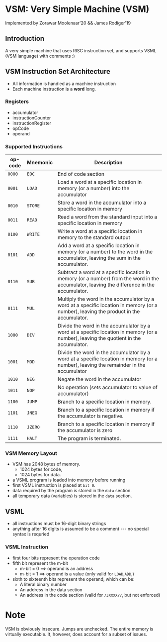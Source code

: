 # VSM: Very Simple Machine (VSM) #
Implemented by Zorawar Moolenaar'20 && James Rodiger'19

## Introduction ##
A very simple machine that uses RISC instruction set, and supports VSML (VSM language) with comments :)

## VSM Instruction Set Architecture ##
* All information is handled as a machine instruction
* Each machine instruction is a **word** long.

### Registers
  * accumulator
  * instructionCounter
  * instructionRegister
  * opCode
  * operand

### Supported Instructions ###
op-code | Mnemonic  | Description
------- | --------- | -----------
`0000`  | `EOC`     | End of code section
`0001`  | `LOAD`    | Load a word at a specific location in memory (or a number) into the accumulator
`0010`  | `STORE`   | Store a word in the accumulator into a specific location in memory
`0011`  | `READ`    | Read a word from the standard input into a specific location in memory
`0100`  | `WRITE`   | Write a word at a specific location in memory to the standard output
`0101`  | `ADD`     | Add a word at a specific location in memory (or a number) to the word in the accumulator, leaving the sum in the accumulator.
`0110`  | `SUB`     | Subtract a word at a specific location in memory (or a number) from the word in the accumulator, leaving the difference in the accumulator.
`0111`  | `MUL`     | Multiply the word in the accumulator by a word at a specific location in memory (or a number), leaving the product in the accumulator.
`1000`  | `DIV`     | Divide the word in the accumulator by a word at a specific location in memory (or a number), leaving the quotient in the accumulator.
`1001`  | `MOD`     | Divide the word in the accumulator by a word at a specific location in memory (or a number), leaving the remainder in the accumulator
`1010`  | `NEG`     | Negate the word in the accumulator
`1011`  | `NOP`     | No operation (sets accumulator to value of accumulator)
`1100`  | `JUMP`    | Branch to a specific location in memory.
`1101`  | `JNEG`    | Branch to a specific location in memory if the accumulator is negative.
`1110`  | `JZERO`   | Branch to a specific location in memory if the accumulator is zero
`1111`  | `HALT`    | The program is terminated.

### VSM Memory Layout ###
  * VSM has 2048 bytes of memory.
    * 1024 bytes for code,
    * 1024 bytes for data.
  * a VSML program is loaded into memory before running
  * first VSML instruction is placed at `bit 0`.
  * data required by the program is stored in the `data` section.
  * all temporary data (variables) is stored in the `data` section.

## VSML ##
  * all instructions must be 16-digit binary strings
  * anything after 16 digits is assumed to be a comment --- no special syntax is requried
 
### VSML Instruction ###
  * first four bits represent the operation code
  * fifth bit represent the m-bit
    * m-bit = 0 ==> operand is an address
    * m-bit = 1 ==> operand is a value (only valid for `LOAD`,`ADD`,)
  * sixth to sixteenth bits represent the operand, which can be:
    * A literal binary number
    * An address in the data section
    * An address in the code section (valid for `/JXXXX?/`, but not enforced)

# Note #
VSM is obviously insecure. Jumps are unchecked. The entire memory is virtually executable.
It, however, does account for a subset of issues.
